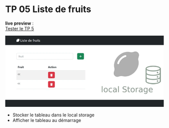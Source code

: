 # TP 05 Liste de fruits
**live preview** :  
[Tester le TP 5](https://www.sevenvalley.fr/tp-javascript/tp5) 
  
![alt text](../tp5.webp)

- Stocker le tableau dans le local storage
- Afficher le tableau au démarrage